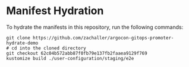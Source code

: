 # Manifest Hydration

To hydrate the manifests in this repository, run the following commands:

```shell
git clone https://github.com/zachaller/argocon-gitops-promoter-hydrate-demo
# cd into the cloned directory
git checkout 62c04b572abb87f0fb79e137fb2faaea9129f769
kustomize build ./user-configuration/staging/e2e
```
